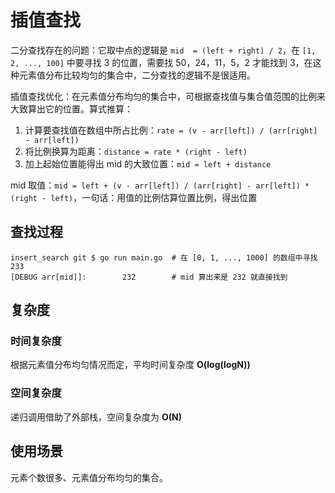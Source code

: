 # 插值查找

二分查找存在的问题：它取中点的逻辑是 `mid  = (left + right) / 2`，在 `[1, 2, ..., 100]` 中要寻找 3 的位置，需要找 50，24，11，5，2 才能找到 3，在这种元素值分布比较均匀的集合中，二分查找的逻辑不是很适用。

插值查找优化：在元素值分布均匀的集合中，可根据查找值与集合值范围的比例来大致算出它的位置。算式推算：

1. 计算要查找值在数组中所占比例：`rate = (v - arr[left]) / (arr[right] - arr[left])`
2. 将比例换算为距离：`distance = rate * (right - left)`
3. 加上起始位置能得出 mid 的大致位置：`mid = left + distance`

mid 取值：`mid = left + (v - arr[left]) / (arr[right] - arr[left]) * (right - left)`，一句话：用值的比例估算位置比例，得出位置

## 查找过程

```shell
insert_search git $ go run main.go	# 在 [0, 1, ..., 1000] 的数组中寻找 233
[DEBUG arr[mid]]:        232		# mid 算出来是 232 就直接找到
```

## 复杂度

### 时间复杂度

根据元素值分布均匀情况而定，平均时间复杂度 **O(log(logN))**

### 空间复杂度

递归调用借助了外部栈，空间复杂度为 **O(N)**

## 使用场景

元素个数很多、元素值分布均匀的集合。